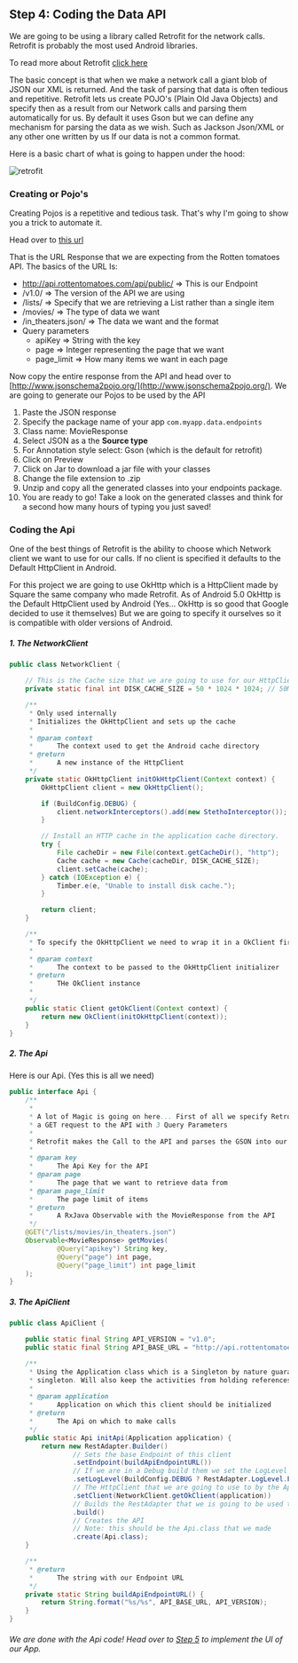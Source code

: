 ## Step 4: Coding the Data API

We are going to be using a library called Retrofit for the network calls. Retrofit is probably the most used Android libraries.

To read more about Retrofit [click here](http://square.github.io/retrofit/)

The basic concept is that when we make a network call a giant blob of JSON our XML is returned. And the task of parsing that data is often tedious and repetitive.
Retrofit lets us create POJO's (Plain Old Java Objects) and specify then as a result from our Network calls and parsing them automatically for us.
By default it uses Gson but we can define any mechanism for parsing the data as we wish. Such as Jackson Json/XML or any other one written by us If our data is not a common format.

Here is a basic chart of what is going to happen under the hood:

![retrofit](https://github.com/fnk0/NowInTheater/blob/master/images/retrofit.png)

### Creating or Pojo's

Creating Pojos is a repetitive and tedious task. That's why I'm going to show you a trick to automate it.

Head over to [this url](http://api.rottentomatoes.com/api/public/v1.0/lists/movies/in_theaters.json?apikey=7ue5rxaj9xn4mhbmsuexug54&page=1&page_limit=10)

That is the URL Response that we are expecting from the Rotten tomatoes API. The basics of the URL Is:

* http://api.rottentomatoes.com/api/public/ => This is our Endpoint
* /v1.0/ => The version of the API we are using
* /lists/ => Specify that we are retrieving a List rather than a single item
* /movies/ => The type of data we want
* /in_theaters.json/ => The data we want and the format
* Query parameters
    * apiKey => String with the key
    * page => Integer representing the page that we want
    * page_limit => How many items we want in each page

Now copy the entire response from the API and head over to [http://www.jsonschema2pojo.org/](http://www.jsonschema2pojo.org/). We are going to generate our Pojos to be used by the API

1. Paste the JSON response
2. Specify the package name of your app ```com.myapp.data.endpoints```
3. Class name: MovieResponse
4. Select JSON as a the **Source type**
5. For Annotation style select: Gson (which is the default for retrofit)
6. Click on Preview
7. Click on Jar to download a jar file with your classes
8. Change the file extension to .zip
9. Unzip and copy all the generated classes into your endpoints package.
10. You are ready to go! Take a look on the generated classes and think for a second how many hours of typing you just saved!


### Coding the Api

One of the best things of Retrofit is the ability to choose which Network client we want to use for our calls. If no client is specified it defaults to the Default HttpClient in Android.

For this project we are going to  use OkHttp which is a HttpClient made by Square the same company who made Retrofit. As of Android 5.0 OkHttp is the Default HttpClient used by Android (Yes... OkHttp is so good that Google decided to use it themselves)
But we are going to specify it ourselves so it is compatible with older versions of Android.

##### 1. The NetworkClient

```java
public class NetworkClient {

    // This is the Cache size that we are going to use for our HttpClient
    private static final int DISK_CACHE_SIZE = 50 * 1024 * 1024; // 50MB

    /**
     * Only used internally
     * Initializes the OkHttpClient and sets up the cache
     *
     * @param context
     *      The context used to get the Android cache directory
     * @return
     *      A new instance of the HttpClient
     */
    private static OkHttpClient initOkHttpClient(Context context) {
        OkHttpClient client = new OkHttpClient();

        if (BuildConfig.DEBUG) {
            client.networkInterceptors().add(new StethoInterceptor());
        }

        // Install an HTTP cache in the application cache directory.
        try {
            File cacheDir = new File(context.getCacheDir(), "http");
            Cache cache = new Cache(cacheDir, DISK_CACHE_SIZE);
            client.setCache(cache);
        } catch (IOException e) {
            Timber.e(e, "Unable to install disk cache.");
        }

        return client;
    }

    /**
     * To specify the OkHttpClient we need to wrap it in a OkClient first to be used by Retrofit
     *
     * @param context
     *      The context to be passed to the OkHttpClient initializer
     * @return
     *      THe OkClient instance
     *
     */
    public static Client getOkClient(Context context) {
        return new OkClient(initOkHttpClient(context));
    }
}
```

##### 2. The Api

Here is our Api. (Yes this is all we need)

```java
public interface Api {
    /**
     *
     * A lot of Magic is going on here... First of all we specify Retrofit that we are going to make
     * a GET request to the API with 3 Query Parameters
     *
     * Retrofit makes the Call to the API and parses the GSON into our MovieResponse
     *
     * @param key
     *      The Api Key for the API
     * @param page
     *      The page that we want to retrieve data from
     * @param page_limit
     *      The page limit of items
     * @return
     *      A RxJava Observable with the MovieResponse from the API
     */
    @GET("/lists/movies/in_theaters.json")
    Observable<MovieResponse> getMovies(
            @Query("apikey") String key,
            @Query("page") int page,
            @Query("page_limit") int page_limit
    );
}
```

##### 3. The ApiClient

```java
public class ApiClient {

    public static final String API_VERSION = "v1.0";
    public static final String API_BASE_URL = "http://api.rottentomatoes.com/api/public";

    /**
     * Using the Application class which is a Singleton by nature guarantees this client to be a
     * singleton. Will also keep the activities from holding references to it avoiding memory leaks
     *
     * @param application
     *      Application on which this client should be initialized
     * @return
     *      The Api on which to make calls
     */
    public static Api initApi(Application application) {
        return new RestAdapter.Builder()
                // Sets the base Endpoint of this client
                .setEndpoint(buildApiEndpointURL())
                // If we are in a Debug build them we set the LogLevel to FULL
                .setLogLevel(BuildConfig.DEBUG ? RestAdapter.LogLevel.FULL : RestAdapter.LogLevel.NONE)
                // The HttpClient that we are going to use to by the Api
                .setClient(NetworkClient.getOkClient(application))
                // Builds the RestAdapter that we is going to be used to create the API
                .build()
                // Creates the API
                // Note: this should be the Api.class that we made
                .create(Api.class);
    }

    /**
     * @return
     *      The string with our Endpoint URL
     */
    private static String buildApiEndpointURL() {
        return String.format("%s/%s", API_BASE_URL, API_VERSION);
    }
}
```

###### We are done with the Api code! Head over to [Step 5](https://github.com/fnk0/NowInTheater/blob/master/step5.md) to implement the UI of our App.
